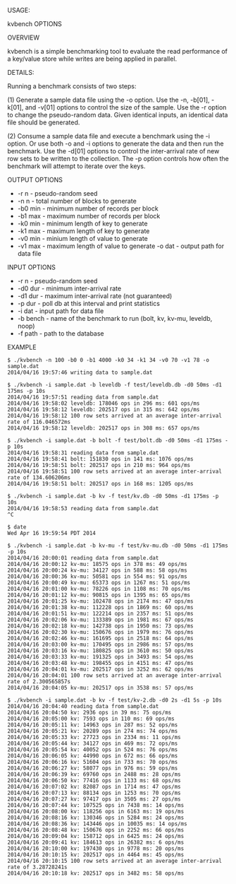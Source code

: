 USAGE:

kvbench OPTIONS

OVERVIEW

kvbench is a simple benchmarking tool to evaluate the read performance
of a key/value store while writes are being applied in parallel.

DETAILS:

Running a benchmark consists of two steps:

(1) Generate a sample data file using the -o option.
    Use the -n, -b[01], -k[01], and -v[01] options to control the
    size of the sample.  Use the -r <seed> option to change the
    pseudo-random data.  Given identical inputs, an identical data
    file should be generated.

(2) Consume a sample data file and execute a benchmark using the
    -i option.  Or use both -o and -i options to generate the data
    and then run the benchmark.  Use the -d[01] options to control
    the inter-arrival rate of new row sets to be written to the
    collection.  The -p option controls how often the benchmark
    will attempt to iterate over the keys.

OUTPUT OPTIONS

- -r n - pseudo-random seed
- -n n - total number of blocks to generate
- -b0 min - minimum number of records per block
- -b1 max - maximum number of records per block
- -k0 min - minimum length of key to generate
- -k1 max - maximum length of key to generate
- -v0 min - minium length of value to generate
- -v1 max - maximum length of value to generate
-o dat - output path for data file

INPUT OPTIONS

- -r n    - pseudo-random seed
- -d0 dur - minimum inter-arrival rate
- -d1 dur - maximum inter-arrival rate (not guaranteed)
- -p dur  - poll db at this interval and print statistics
- -i dat   - input path for data file
- -b bench - name of the benchmark to run (bolt, kv, kv-mu, leveldb, noop)
- -f path  - path to the database

EXAMPLE

````
$ ./kvbench -n 100 -b0 0 -b1 4000 -k0 34 -k1 34 -v0 70 -v1 78 -o sample.dat
2014/04/16 19:57:46 writing data to sample.dat

$ ./kvbench -i sample.dat -b leveldb -f test/leveldb.db -d0 50ms -d1 175ms -p 10s
2014/04/16 19:57:51 reading data from sample.dat
2014/04/16 19:58:02 leveldb: 178046 ops in 296 ms: 601 ops/ms
2014/04/16 19:58:12 leveldb: 202517 ops in 315 ms: 642 ops/ms
2014/04/16 19:58:12 100 row sets arrived at an average inter-arrival rate of 116.046572ms
2014/04/16 19:58:12 leveldb: 202517 ops in 308 ms: 657 ops/ms

$ ./kvbench -i sample.dat -b bolt -f test/bolt.db -d0 50ms -d1 175ms -p 10s
2014/04/16 19:58:31 reading data from sample.dat
2014/04/16 19:58:41 bolt: 151830 ops in 141 ms: 1076 ops/ms
2014/04/16 19:58:51 bolt: 202517 ops in 210 ms: 964 ops/ms
2014/04/16 19:58:51 100 row sets arrived at an average inter-arrival rate of 134.606206ms
2014/04/16 19:58:51 bolt: 202517 ops in 168 ms: 1205 ops/ms

$ ./kvbench -i sample.dat -b kv -f test/kv.db -d0 50ms -d1 175ms -p 10s
2014/04/16 19:58:53 reading data from sample.dat
^C

$ date
Wed Apr 16 19:59:54 PDT 2014

$ ./kvbench -i sample.dat -b kv-mu -f test/kv-mu.db -d0 50ms -d1 175ms -p 10s
2014/04/16 20:00:01 reading data from sample.dat
2014/04/16 20:00:12 kv-mu: 18575 ops in 378 ms: 49 ops/ms
2014/04/16 20:00:24 kv-mu: 34127 ops in 588 ms: 58 ops/ms
2014/04/16 20:00:36 kv-mu: 50581 ops in 554 ms: 91 ops/ms
2014/04/16 20:00:49 kv-mu: 65373 ops in 1267 ms: 51 ops/ms
2014/04/16 20:01:00 kv-mu: 78226 ops in 1108 ms: 70 ops/ms
2014/04/16 20:01:12 kv-mu: 90815 ops in 1395 ms: 65 ops/ms
2014/04/16 20:01:25 kv-mu: 102478 ops in 2174 ms: 47 ops/ms
2014/04/16 20:01:38 kv-mu: 112228 ops in 1869 ms: 60 ops/ms
2014/04/16 20:01:51 kv-mu: 122214 ops in 2357 ms: 51 ops/ms
2014/04/16 20:02:06 kv-mu: 133389 ops in 1981 ms: 67 ops/ms
2014/04/16 20:02:18 kv-mu: 142738 ops in 1950 ms: 73 ops/ms
2014/04/16 20:02:30 kv-mu: 150676 ops in 1979 ms: 76 ops/ms
2014/04/16 20:02:46 kv-mu: 161695 ops in 2518 ms: 64 ops/ms
2014/04/16 20:03:00 kv-mu: 170495 ops in 2986 ms: 57 ops/ms
2014/04/16 20:03:16 kv-mu: 180825 ops in 3610 ms: 50 ops/ms
2014/04/16 20:03:33 kv-mu: 191325 ops in 3493 ms: 54 ops/ms
2014/04/16 20:03:48 kv-mu: 198455 ops in 4151 ms: 47 ops/ms
2014/04/16 20:04:01 kv-mu: 202517 ops in 3252 ms: 62 ops/ms
2014/04/16 20:04:01 100 row sets arrived at an average inter-arrival rate of 2.300565857s
2014/04/16 20:04:05 kv-mu: 202517 ops in 3538 ms: 57 ops/ms

$ ./kvbench -i sample.dat -b kv -f test/kv-2.db -d0 2s -d1 5s -p 10s
2014/04/16 20:04:40 reading data from sample.dat
2014/04/16 20:04:50 kv: 2936 ops in 39 ms: 75 ops/ms
2014/04/16 20:05:00 kv: 7593 ops in 110 ms: 69 ops/ms
2014/04/16 20:05:11 kv: 14963 ops in 287 ms: 52 ops/ms
2014/04/16 20:05:21 kv: 20289 ops in 274 ms: 74 ops/ms
2014/04/16 20:05:33 kv: 27723 ops in 2334 ms: 11 ops/ms
2014/04/16 20:05:44 kv: 34127 ops in 469 ms: 72 ops/ms
2014/04/16 20:05:54 kv: 40052 ops in 524 ms: 76 ops/ms
2014/04/16 20:06:05 kv: 44990 ops in 672 ms: 66 ops/ms
2014/04/16 20:06:16 kv: 51604 ops in 733 ms: 70 ops/ms
2014/04/16 20:06:27 kv: 58077 ops in 976 ms: 59 ops/ms
2014/04/16 20:06:39 kv: 69760 ops in 2488 ms: 28 ops/ms
2014/04/16 20:06:50 kv: 77416 ops in 1133 ms: 68 ops/ms
2014/04/16 20:07:02 kv: 82087 ops in 1714 ms: 47 ops/ms
2014/04/16 20:07:13 kv: 88134 ops in 1253 ms: 70 ops/ms
2014/04/16 20:07:27 kv: 97417 ops in 3505 ms: 27 ops/ms
2014/04/16 20:07:44 kv: 107525 ops in 7438 ms: 14 ops/ms
2014/04/16 20:08:00 kv: 118256 ops in 6163 ms: 19 ops/ms
2014/04/16 20:08:16 kv: 130346 ops in 5284 ms: 24 ops/ms
2014/04/16 20:08:36 kv: 143446 ops in 10035 ms: 14 ops/ms
2014/04/16 20:08:48 kv: 150676 ops in 2252 ms: 66 ops/ms
2014/04/16 20:09:04 kv: 158712 ops in 6425 ms: 24 ops/ms
2014/04/16 20:09:41 kv: 184613 ops in 26382 ms: 6 ops/ms
2014/04/16 20:10:00 kv: 197430 ops in 9778 ms: 20 ops/ms
2014/04/16 20:10:15 kv: 202517 ops in 4464 ms: 45 ops/ms
2014/04/16 20:10:15 100 row sets arrived at an average inter-arrival rate of 3.28728241s
2014/04/16 20:10:18 kv: 202517 ops in 3482 ms: 58 ops/ms
````
